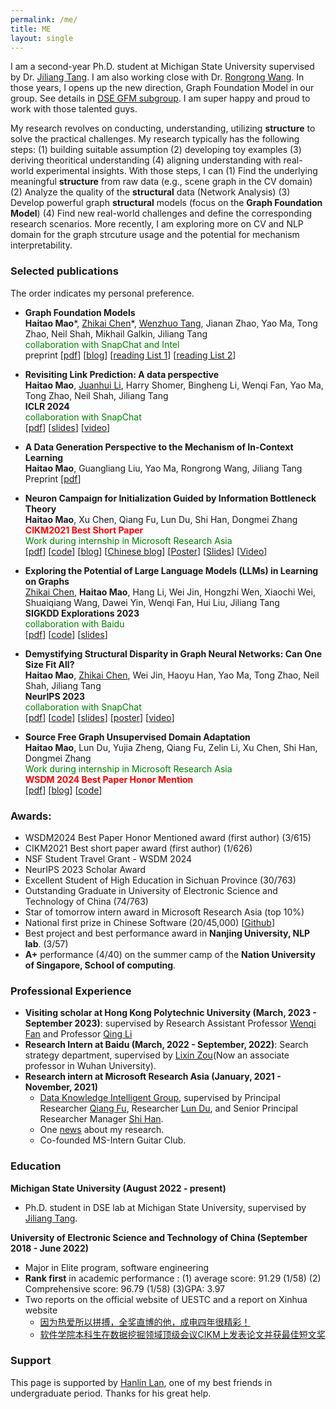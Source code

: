 ```yaml
---
permalink: /me/
title: ME
layout: single
---
```


I am a second-year Ph.D. student at Michigan State University supervised by Dr. [Jiliang Tang](http://www.cse.msu.edu/~tangjili/index.html). I am also working close with Dr. [Rongrong Wang](https://users.math.msu.edu/users/wangron6/). In those years, I opens up the new direction, Graph Foundation Model in our group. See details in [DSE GFM subgroup](https://dse-gfm.github.io/). I am super happy and proud to work with those talented guys. 

My research revolves on conducting, understanding, utilizing **structure** to solve the practical challenges.  My research typically has the following steps: (1) building suitable assumption (2) developing toy examples (3) deriving theoritical understanding (4) aligning understanding with real-world experimental insights. With those steps, I can (1) Find the underlying meaningful **structure** from raw data (e.g., scene graph in the CV domain) (2) Analyze the quality of the **structural** data (Network Analysis) (3) Develop powerful graph **structural** models (focus on the **Graph Foundation Model**) (4) Find new real-world challenges and define the corresponding research scenarios. More recently, I am exploring more on CV and NLP domain for the graph strcuture usage and the potential for mechanism interpretability. 

### Selected publications
The order indicates my personal preference. 
<ul>
  <li>
      <p>
          <strong>Graph Foundation Models</strong><br>
          <strong>Haitao Mao</strong>*, <u>Zhikai Chen</u>*, <u>Wenzhuo Tang</u>, Jianan Zhao, Yao Ma, Tong Zhao, Neil Shah, Mikhail Galkin, Jiliang Tang <br>
          <font color="green">collaboration with SnapChat and Intel</font> <br>
          preprint [<a href="https://arxiv.org/pdf/2402.02216.pdf">pdf</a>]
          [<a href="https://medium.com/@jeongiitae/graph-foundation-models-8cca5d31ddb9">blog</a>]  
          [<a href="https://github.com/CurryTang/Towards-Graph-Foundation-Models-New-perspective-">reading List 1</a>]
          [<a href="https://github.com/CurryTang/Towards-graph-foundation-models">reading List 2</a>]
      </p>
    </li>
    <li>
        <p>
            <strong>Revisiting Link Prediction: A data perspective</strong><br>
            <strong>Haitao Mao</strong>, <u>Juanhui Li</u>, Harry Shomer, Bingheng Li, Wenqi Fan, Yao Ma, Tong Zhao, Neil Shah, Jiliang Tang <br>
            <strong>ICLR 2024</strong><br>
            <font color="green">collaboration with SnapChat</font> <br>
            [<a href="https://arxiv.org/pdf/2310.00793.pdf">pdf</a>]
            [<a href="https://github.com/HaitaoMao/HaitaoMao.github.io/blob/master/_files/LinkPrediction.pdf">slides</a>] 
            [<a href="https://www.bilibili.com/video/BV1jj411s7h5/?spm_id_from=333.999.0.0&vd_source=85bb42770c1036d2fc85b057595f1054">video</a>]
        </p>
    </li>
    <li>
      <p>
          <strong>A Data Generation Perspective to the Mechanism of In-Context Learning</strong><br>
          <strong>Haitao Mao</strong>, Guangliang Liu, Yao Ma, Rongrong Wang, Jiliang Tang <br>
          Preprint [<a href="https://arxiv.org/pdf/2402.02212.pdf">pdf</a>]
      </p>
    </li>
    <li>
      <p>
        <strong> Neuron Campaign for Initialization Guided by Information Bottleneck Theory </strong><br>
        <strong>Haitao Mao</strong>, Xu Chen, Qiang Fu, Lun Du, Shi Han, Dongmei Zhang <br>
        <font color="red"><strong>CIKM2021 Best Short Paper</strong></font><br>
        <font color="green">Work during internship in Microsoft Research Asia</font> <br>
        [<a href="https://arxiv.org/pdf/2108.06530.pdf">pdf</a>]
        [<a href="https://github.com/HaitaoMao/Neuron-Campaign-for-Initialization-Guided-by-Information-Bottleneck-Theory">code</a>]
        [<a href="https://haitaomao.github.io/categories/neuronCampaign/">blog</a>]
        [<a href="https://zhuanlan.zhihu.com/p/398198523">Chinese blog</a>]
        [<a href="https://github.com/haitaomao/haitaomao.github.io/blob/master/_files/CIKM2021/Init_poster.pdf">Poster</a>]
        [<a href="https://github.com/haitaomao/haitaomao.github.io/blob/master/_files/CIKM2021/AITime%20CIKM21%20-%20Neuron%20Campaign.pdf">Slides</a>]
        [<a href="https://www.bilibili.com/video/BV1fL411V7FP?spm_id_from=333.1007.top_right_bar_window_history.content.click">Video</a>] 
      </p>
    </li>
    <li>
        <p>
          <strong> Exploring the Potential of Large Language Models (LLMs) in Learning on Graphs </strong><br>
          <u>Zhikai Chen</u>, <strong>Haitao Mao</strong>, Hang Li, Wei Jin, Hongzhi Wen, Xiaochi Wei, Shuaiqiang Wang, Dawei Yin, Wenqi Fan, Hui Liu, Jiliang Tang <br>
          <strong>SIGKDD Explorations 2023</strong> <br>
          <font color="green">collaboration with Baidu</font> <br>
          [<a href="https://arxiv.org/pdf/2307.03393.pdf">pdf</a>]
          [<a href="https://github.com/CurryTang/Graph-LLM">code</a>]
          [<a href="https://www.cse.msu.edu/~tangjili/talks/LLMs-LOG.pdf">slides</a>]
        </p>
    </li>
    <li>
      <p>
          <strong>Demystifying Structural Disparity in Graph Neural Networks: Can One Size Fit All?</strong><br>
          <strong>Haitao Mao</strong>, <u>Zhikai Chen</u>, Wei Jin, Haoyu Han, Yao Ma, Tong Zhao, Neil Shah, Jiliang Tang <br>
          <strong>NeurIPS 2023</strong> <br>
          <font color="green">collaboration with SnapChat</font> <br>
          [<a href="https://arxiv.org/abs/2306.01323.pdf">pdf</a>]
          [<a href="https://github.com/HaitaoMao/Demystify-structural-disparity">code</a>] 
          [<a href="https://github.com/HaitaoMao/HaitaoMao.github.io/blob/master/_files/NodeClassification.pdf">slides</a>] 
          [<a href="https://github.com/HaitaoMao/HaitaoMao.github.io/blob/master/_files/Demestify-poster.pdf">poster</a>]
          [<a href="https://www.bilibili.com/video/BV1jj411s7h5/?spm_id_from=333.999.0.0&vd_source=85bb42770c1036d2fc85b057595f1054">video</a>]
      </p>
    </li>
    <li>
      <p>
          <strong>Source Free Graph Unsupervised Domain Adaptation </strong><br>
          <strong>Haitao Mao</strong>, Lun Du, Yujia Zheng, Qiang Fu, Zelin Li, Xu Chen, Shi Han, Dongmei Zhang <br>
          <font color="green">Work during internship in Microsoft Research Asia</font> <br>
          <strong><font color="red">WSDM 2024 Best Paper Honor Mention</font></strong> <br>
          [<a href="https://arxiv.org/pdf/2112.00955.pdf">pdf</a>]
          [<a href="https://haitaomao.github.io/categories/sourcefree/">blog</a>]
          [<a href="https://github.com/HaitaoMao/SOGA">code</a>]
      </p>  
    </li>
</ul>

### Awards:
- WSDM2024 Best Paper Honor Mentioned award (first author) (3/615)
- CIKM2021 Best short paper award (first author) (1/626)
- NSF Student Travel Grant - WSDM 2024
- NeurIPS 2023 Scholar Award
- Excellent Student of High Education in Sichuan Province (30/763)
- Outstanding Graduate in University of Electronic Science and Technology of China (74/763)
- Star of tomorrow intern award in Microsoft Research Asia (top 10%)
- National first prize in Chinese Software (20/45,000) [[Github](https://github.com/xiaobao520123/EnterpriseNavigator)]
- Best project and best performance award in **Nanjing University, NLP lab**. (3/57)
- **A+** performance (4/40) on the summer camp of the **Nation University of Singapore, School of computing**. 



### Professional Experience

- **Visiting scholar at Hong Kong Polytechnic University (March, 2023 - September 2023)**: supervised by Research Assistant Professor [Wenqi Fan](https://wenqifan03.github.io/) and Professor [Qing Li](https://www4.comp.polyu.edu.hk/~csqli/)
- **Research Intern at Baidu (March, 2022 - September, 2022)**: Search strategy department, supervised by [Lixin Zou](https://www.zoulixin.site/)(Now an associate professor in Wuhan University).
- **Research intern at Microsoft Research Asia (January, 2021 - November, 2021)**
  -  [Data Knowledge Intelligent Group](https://www.microsoft.com/en-us/research/group/data-knowledge-intelligence/), supervised by Principal Researcher [Qiang Fu](https://scholar.google.com/citations?hl=en&user=bwTLZSIAAAAJ), Researcher [Lun Du](https://scholar.google.com/citations?user=3XUANDAAAAAJ&hl=en&oi=ao), and Senior Principal Researcher Manager [Shi Han](https://www.microsoft.com/en-us/research/people/shihan/). 
  - One [news](https://mp.weixin.qq.com/s/9wREeVH-o1TZ6Y-zcxXxXQ) about my research.
  - Co-founded MS-Intern Guitar Club.



### Education

**Michigan State University (August 2022 - present)**

- Ph.D. student in DSE lab at Michigan State University, supervised by [Jiliang Tang](http://www.cse.msu.edu/~tangjili/index.html). 

**University of Electronic Science and Technology of China  (September 2018 - June 2022)**

- Major in Elite program, software engineering 
- **Rank first** in academic performance : (1) average score: 91.29 (1/58) (2) Comprehensive score: 96.79 (1/58) (3)GPA: 3.97
- Two reports on the official website of UESTC and a report on Xinhua website
  - [因为热爱所以拼搏，全奖直博的他，成电四年很精彩！](https://mp.weixin.qq.com/s/CMcPWZ1YTafE8CUQcA619Q) 
  - [软件学院本科生在数据挖掘领域顶级会议CIKM上发表论文并获最佳短文奖](https://news.uestc.edu.cn/?n=UestcNews.Front.DocumentV2.ArticlePage&Id=81841)




### Support

This page is supported by [Hanlin Lan](https://runtus.top), one of my best friends in undergraduate period. Thanks for his great help.